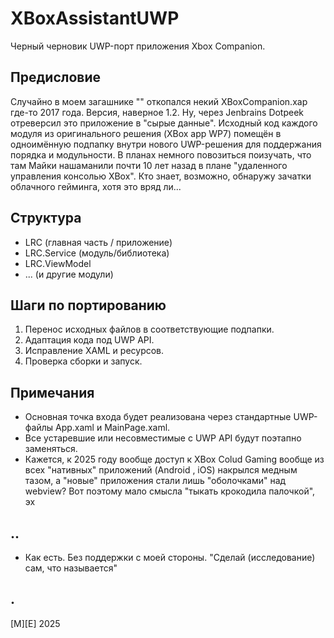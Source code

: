 # XBoxAssistantUWP

Черный черновик UWP-порт приложения Xbox Companion. 

## Предисловие

Случайно в моем загашнике "" откопался некий XBoxCompanion.xap где-то 2017 года. Версия, наверное 1.2. Ну, через Jenbrains Dotpeek отреверсил это приложение в "сырые данные". Исходный код каждого модуля из оригинального решения (XBox app WP7) помещён в одноимённую подпапку внутри нового UWP-решения для поддержания порядка и модульности. В планах немного повозиться поизучать, что там Майки нашаманили почти 10 лет назад в плане "удаленного управления консолью XBox". Кто знает, возможно, обнаружу зачатки облачного гейминга, хотя это вряд ли...

## Структура
- LRC (главная часть / приложение)
- LRC.Service (модуль/библиотека)
- LRC.ViewModel
- ... (и другие модули)

## Шаги по портированию
1. Перенос исходных файлов в соответствующие подпапки.
2. Адаптация кода под UWP API.
3. Исправление XAML и ресурсов.
4. Проверка сборки и запуск.

## Примечания
- Основная точка входа будет реализована через стандартные UWP-файлы App.xaml и MainPage.xaml.
- Все устаревшие или несовместимые с UWP API будут поэтапно заменяться.
- Кажется, к 2025 году вообще доступ к XBox Colud Gaming вообще из всех "нативных" приложений (Android , iOS) накрылся медным тазом, а "новые" приложения стали лишь "оболочками" над webview? Вот поэтому мало смысла "тыкать крокодила палочкой", эх 

## ..
- Как есть. Без поддержки с моей стороны. "Сделай (исследование) сам, что называется"

## .
[M][E] 2025
